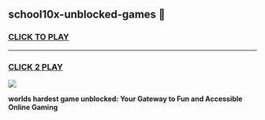 
## school10x-unblocked-games 👋
<h3>
<a href="https://premium.freeplayer.one?title=school10x-unblocked-games&ref=14F">CLICK TO PLAY</a></h3>
<hr>

<h3>
<a href="https://premium.freeplayer.one?title=school10x-unblocked-games&ref=14F">CLICK 2 PLAY</a>
  
</h3>

<a href="https://premium.freeplayer.one?title=school10x-unblocked-games&ref=12F/"><img src="https://clearcache.store/games.png"></a>


**worlds hardest game unblocked: Your Gateway to Fun and Accessible Online Gaming**
